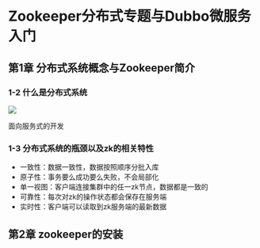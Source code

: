 # Zookeeper分布式专题与Dubbo微服务入门

## 第1章 分布式系统概念与Zookeeper简介

### 1-2 什么是分布式系统

![](http://static.zybuluo.com/vermouth9/rypfwkuo3jt37cxu2ub0kds6/image.png)

面向服务式的开发

### 1-3 分布式系统的瓶颈以及zk的相关特性

* 一致性：数据一致性，数据按照顺序分批入库
* 原子性：事务要么成功要么失败，不会局部化
* 单一视图：客户端连接集群中的任一zk节点，数据都是一致的
* 可靠性：每次对zk的操作状态都会保存在服务端
* 实时性：客户端可以读取到zk服务端的最新数据

## 第2章 zookeeper的安装

